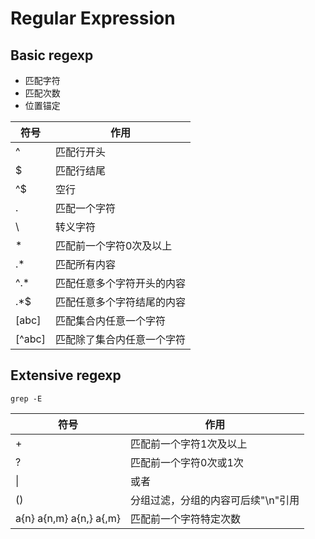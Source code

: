 # Regular Expression

## Basic regexp

- 匹配字符
- 匹配次数
- 位置锚定

| 符号   | 作用                       |
| ------ | -------------------------- |
| ^      | 匹配行开头                 |
| $      | 匹配行结尾                 |
| ^$     | 空行                       |
| .      | 匹配一个字符               |
| \      | 转义字符                   |
| *      | 匹配前一个字符0次及以上    |
| .*     | 匹配所有内容               |
| ^.*    | 匹配任意多个字符开头的内容 |
| .*$    | 匹配任意多个字符结尾的内容 |
| [abc]  | 匹配集合内任意一个字符     |
| [^abc] | 匹配除了集合内任意一个字符 |

## Extensive regexp

`grep -E`

| 符号                    | 作用                               |
| ----------------------- | ---------------------------------- |
| +                       | 匹配前一个字符1次及以上            |
| ?                       | 匹配前一个字符0次或1次             |
| \|                      | 或者                               |
| ()                      | 分组过滤，分组的内容可后续"\n"引用 |
| a{n} a{n,m} a{n,} a{,m} | 匹配前一个字符特定次数             |

